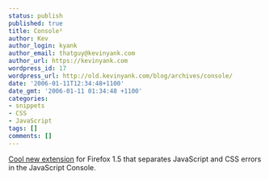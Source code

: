 ```yaml
---
status: publish
published: true
title: Console²
author: Kev
author_login: kyank
author_email: thatguy@kevinyank.com
author_url: https://kevinyank.com
wordpress_id: 17
wordpress_url: http://old.kevinyank.com/blog/archives/console/
date: '2006-01-11T12:34:48+1100'
date_gmt: '2006-01-11 01:34:48 +1100'
categories:
- snippets
- CSS
- JavaScript
tags: []
comments: []
---
```

<p><a href="https://addons.mozilla.org/extensions/moreinfo.php?id=1815&application=firefox">Cool new extension</a> for Firefox 1.5 that separates JavaScript and CSS errors in the JavaScript Console.</p>

